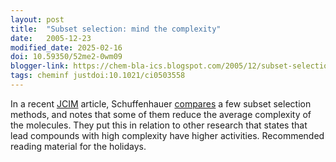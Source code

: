 ```yaml
---
layout: post
title:  "Subset selection: mind the complexity"
date:   2005-12-23
modified_date: 2025-02-16
doi: 10.59350/52me2-0wm09
blogger-link: https://chem-bla-ics.blogspot.com/2005/12/subset-selection-mind-complexity.html
tags: cheminf justdoi:10.1021/ci0503558
---
```


In a recent [JCIM](http://pubs.acs.org/journals/jcisd8/) article, Schuffenhauer [compares](http://dx.doi.org/10.1021/ci0503558) a few subset selection
methods, and notes that some of them reduce the average complexity of the molecules. They put this in relation to other research that states that
lead compounds with high complexity have higher activities. Recommended reading material for the holidays.

